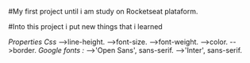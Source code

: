 #My first project until i am study on Rocketseat plataform.


#Into this project i put new things that i learned

*Properties Css*
-->line-height.
-->font-size.
-->font-weight.
-->color.
-->border.
 *Google fonts :*
-->'Open Sans', sans-serif. 
-->'Inter', sans-serif.
